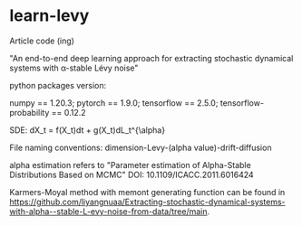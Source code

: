 # learn-levy
Article code (ing)

"An end-to-end deep learning approach for extracting stochastic dynamical systems with α-stable Lévy noise"

python packages version:

numpy == 1.20.3;
pytorch == 1.9.0;
tensorflow == 2.5.0;
tensorflow-probability == 0.12.2

SDE:
dX_t = f(X_t)dt + g(X_t)dL_t^{\alpha}

File naming conventions:
dimension-Levy-(alpha value)-drift-diffusion

alpha estimation refers to "Parameter estimation of Alpha-Stable Distributions Based on MCMC" DOI: 10.1109/ICACC.2011.6016424


Karmers-Moyal method with memont generating function can be found in https://github.com/liyangnuaa/Extracting-stochastic-dynamical-systems-with-alpha--stable-L-evy-noise-from-data/tree/main.
